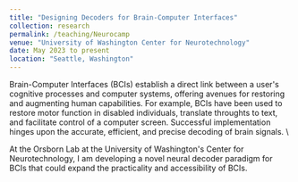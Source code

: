 ```yaml
---
title: "Designing Decoders for Brain-Computer Interfaces"
collection: research
permalink: /teaching/Neurocamp
venue: "University of Washington Center for Neurotechnology"
date: May 2023 to present
location: "Seattle, Washington"
---
```


Brain-Computer Interfaces (BCIs) establish a direct link between a user's cognitive processes and computer systems, offering avenues for restoring and augmenting human capabilities. For example, BCIs have been used to restore motor function in disabled individuals, translate throughts to text, and facilitate control of a computer screen. Successful implementation hinges upon the accurate, efficient, and precise decoding of brain signals. \

At the Orsborn Lab at the University of Washington's Center for Neurotechnology, I am developing a novel neural decoder paradigm for BCIs that could expand the practicality and accessibility of BCIs. 
